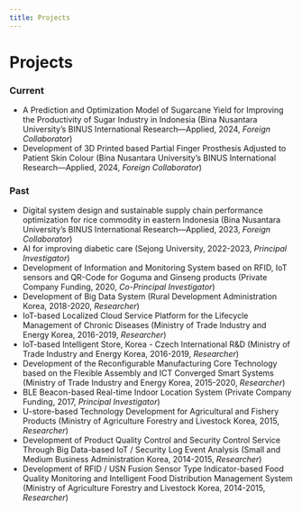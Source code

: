 ```yaml
---
title: Projects
---
```


# Projects

### Current
- A Prediction and Optimization Model of Sugarcane Yield for Improving the Productivity of Sugar Industry in Indonesia (Bina Nusantara University’s BINUS International Research—Applied, 2024, *Foreign Collaborator*)
- Development of 3D Printed based Partial Finger Prosthesis Adjusted to Patient Skin Colour (Bina Nusantara University’s BINUS International Research—Applied, 2024, *Foreign Collaborator*)


### Past 
- Digital system design and sustainable supply chain performance optimization for rice commodity in eastern Indonesia (Bina Nusantara University’s BINUS International Research—Applied, 2023, *Foreign Collaborator*)
- AI for improving diabetic care (Sejong University, 2022-2023, *Principal Investigator*)
- Development of Information and Monitoring System based on RFID, IoT sensors and QR-Code for Goguma and Ginseng products (Private Company Funding, 2020, *Co-Principal Investigator*)
- Development of Big Data System (Rural Development Administration Korea, 2018-2020,
*Researcher*)
- IoT-based Localized Cloud Service Platform for the Lifecycle Management of Chronic Diseases
(Ministry of Trade Industry and Energy Korea, 2016-2019, *Researcher*)
- IoT-based Intelligent Store, Korea - Czech International R&D (Ministry of Trade Industry and
Energy Korea, 2016-2019, *Researcher*)
- Development of the Reconfigurable Manufacturing Core Technology based on the Flexible
Assembly and ICT Converged Smart Systems (Ministry of Trade Industry and Energy Korea,
2015-2020, *Researcher*)
- BLE Beacon-based Real-time Indoor Location System (Private Company Funding, 2017, *Principal Investigator*)
- U-store-based Technology Development for Agricultural and Fishery Products (Ministry of
Agriculture Forestry and Livestock Korea, 2015, *Researcher*)
- Development of Product Quality Control and Security Control Service Through Big Data-based
IoT / Security Log Event Analysis (Small and Medium Business Administration Korea,
2014-2015, *Researcher*)
- Development of RFID / USN Fusion Sensor Type Indicator-based Food Quality Monitoring and
Intelligent Food Distribution Management System (Ministry of Agriculture Forestry and
Livestock Korea, 2014-2015, *Researcher*)
